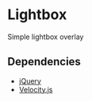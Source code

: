 <h1>Lightbox</h1>

<p>Simple lightbox overlay</p>

<h2>Dependencies</h2>
<ul>
    <li><a href="http://jquery.com/">jQuery</a></li>
    <li><a href="http://julian.com/research/velocity/" title="Get Velocity.js">Velocity.js</a></li>
</ul>



